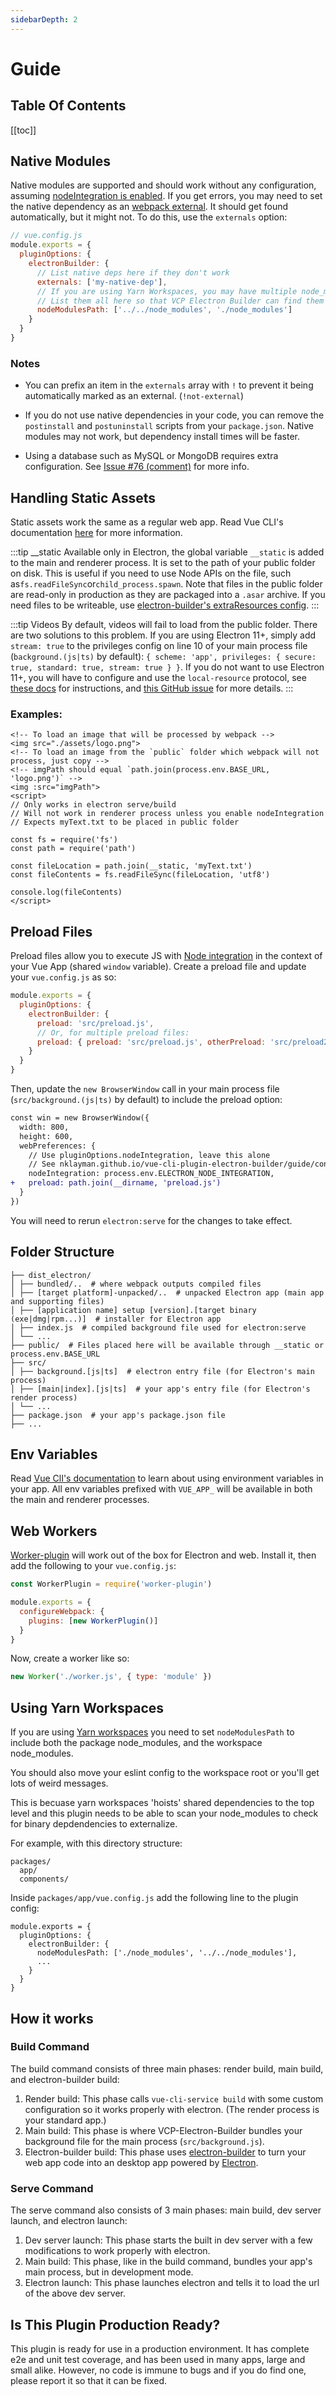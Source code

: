 ```yaml
---
sidebarDepth: 2
---
```


# Guide

## Table Of Contents

[[toc]]

## Native Modules

Native modules are supported and should work without any configuration, assuming [nodeIntegration is enabled](./configuration.md#node-integration). If you get errors, you may need to set the native dependency as an [webpack external](https://webpack.js.org/configuration/externals/). It should get found automatically, but it might not. To do this, use the `externals` option:

```javascript
// vue.config.js
module.exports = {
  pluginOptions: {
    electronBuilder: {
      // List native deps here if they don't work
      externals: ['my-native-dep'],
      // If you are using Yarn Workspaces, you may have multiple node_modules folders
      // List them all here so that VCP Electron Builder can find them
      nodeModulesPath: ['../../node_modules', './node_modules']
    }
  }
}
```

### Notes

- You can prefix an item in the `externals` array with `!` to prevent it being automatically marked as an external. (`!not-external`)

- If you do not use native dependencies in your code, you can remove the `postinstall` and `postuninstall` scripts from your `package.json`. Native modules may not work, but dependency install times will be faster.

- Using a database such as MySQL or MongoDB requires extra configuration. See [Issue #76 (comment)](https://github.com/nklayman/vue-cli-plugin-electron-builder/issues/76#issuecomment-420060179) for more info.

## Handling Static Assets

Static assets work the same as a regular web app. Read Vue CLI's documentation [here](https://cli.vuejs.org/guide/html-and-static-assets.html#static-assets-handling) for more information.

<!-- prettier-ignore -->
:::tip __static
Available only in Electron, the global variable `__static` is added to the main and renderer process. It is set to the path of your public folder on disk. This is useful if you need to use Node APIs on the file, such as`fs.readFileSync`or`child_process.spawn`. Note that files in the public folder are read-only in production as they are packaged into a `.asar` archive. If you need files to be writeable, use [electron-builder's extraResources config](https://www.electron.build/configuration/contents#extraresources).
:::

:::tip Videos
By default, videos will fail to load from the public folder. There are two solutions to this problem. If you are using Electron 11+, simply add `stream: true` to the privileges config on line 10 of your main process file (`background.(js|ts)` by default): `{ scheme: 'app', privileges: { secure: true, standard: true, stream: true } }`. If you do not want to use Electron 11+, you will have to configure and use the `local-resource` protocol, see [these docs](./security.html#loading-local-images-resources) for instructions, and [this GitHub issue](https://github.com/nklayman/vue-cli-plugin-electron-builder/issues/872) for more details.
:::

### Examples:

```vue
<!-- To load an image that will be processed by webpack -->
<img src="./assets/logo.png">
<!-- To load an image from the `public` folder which webpack will not process, just copy -->
<!-- imgPath should equal `path.join(process.env.BASE_URL, 'logo.png')` -->
<img :src="imgPath">
<script>
// Only works in electron serve/build
// Will not work in renderer process unless you enable nodeIntegration
// Expects myText.txt to be placed in public folder

const fs = require('fs')
const path = require('path')

const fileLocation = path.join(__static, 'myText.txt')
const fileContents = fs.readFileSync(fileLocation, 'utf8')

console.log(fileContents)
</script>
```

## Preload Files

Preload files allow you to execute JS with [Node integration](/guide/configuration.html#node-integration) in the context of your Vue App (shared `window` variable). Create a preload file and update your `vue.config.js` as so:

```js
module.exports = {
  pluginOptions: {
    electronBuilder: {
      preload: 'src/preload.js',
      // Or, for multiple preload files:
      preload: { preload: 'src/preload.js', otherPreload: 'src/preload2.js' }
    }
  }
}
```

Then, update the `new BrowserWindow` call in your main process file (`src/background.(js|ts)` by default) to include the preload option:

```diff
const win = new BrowserWindow({
  width: 800,
  height: 600,
  webPreferences: {
    // Use pluginOptions.nodeIntegration, leave this alone
    // See nklayman.github.io/vue-cli-plugin-electron-builder/guide/configuration.html#node-integration for more info
    nodeIntegration: process.env.ELECTRON_NODE_INTEGRATION,
+   preload: path.join(__dirname, 'preload.js')
  }
})
```

You will need to rerun `electron:serve` for the changes to take effect.

## Folder Structure

```
├── dist_electron/
│ ├── bundled/..  # where webpack outputs compiled files
│ ├── [target platform]-unpacked/..  # unpacked Electron app (main app and supporting files)
│ ├── [application name] setup [version].[target binary (exe|dmg|rpm...)]  # installer for Electron app
│ ├── index.js  # compiled background file used for electron:serve
│ └── ...
├── public/  # Files placed here will be available through __static or process.env.BASE_URL
├── src/
│ ├── background.[js|ts]  # electron entry file (for Electron's main process)
│ ├── [main|index].[js|ts]  # your app's entry file (for Electron's render process)
│ └── ...
├── package.json  # your app's package.json file
├── ...
```

## Env Variables

Read [Vue ClI's documentation](https://cli.vuejs.org/guide/mode-and-env.html) to learn about using environment variables in your app. All env variables prefixed with `VUE_APP_` will be available in both the main and renderer processes.

## Web Workers

[Worker-plugin](https://github.com/GoogleChromeLabs/worker-plugin) will work out of the box for Electron and web. Install it, then add the following to your `vue.config.js`:

```js
const WorkerPlugin = require('worker-plugin')

module.exports = {
  configureWebpack: {
    plugins: [new WorkerPlugin()]
  }
}
```

Now, create a worker like so:

```js
new Worker('./worker.js', { type: 'module' })
```
## Using Yarn Workspaces

If you are using [Yarn workspaces](https://classic.yarnpkg.com/en/docs/workspaces/) you need to set `nodeModulesPath` to include both the package node_modules, and the workspace node_modules.

You should also move your eslint config to the workspace root or you'll get lots of weird messages.

This is becuase yarn workspaces 'hoists' shared dependencies to the top level and this plugin needs to be able to scan your node_modules to check for binary depdendencies to externalize.

For example, with this directory structure:
```
packages/
  app/
  components/
```
Inside `packages/app/vue.config.js` add the following line to the plugin config:

```
module.exports = {
  pluginOptions: {
    electronBuilder: {
      nodeModulesPath: ['./node_modules', '../../node_modules'],
      ...
    }
  }
}
```


## How it works

### Build Command

The build command consists of three main phases: render build, main build, and electron-builder build:

1.  Render build: This phase calls `vue-cli-service build` with some custom configuration so it works properly with electron. (The render process is your standard app.)
2.  Main build: This phase is where VCP-Electron-Builder bundles your background file for the main process (`src/background.js`).
3.  Electron-builder build: This phase uses [electron-builder](https://www.electron.build) to turn your web app code into an desktop app powered by [Electron](https://electronjs.org).

### Serve Command

The serve command also consists of 3 main phases: main build, dev server launch, and electron launch:

1.  Dev server launch: This phase starts the built in dev server with a few modifications to work properly with electron.
2.  Main build: This phase, like in the build command, bundles your app's main process, but in development mode.
3.  Electron launch: This phase launches electron and tells it to load the url of the above dev server.

## Is This Plugin Production Ready?

This plugin is ready for use in a production environment. It has complete e2e and unit test coverage, and has been used in many apps, large and small alike. However, no code is immune to bugs and if you do find one, please report it so that it can be fixed.
